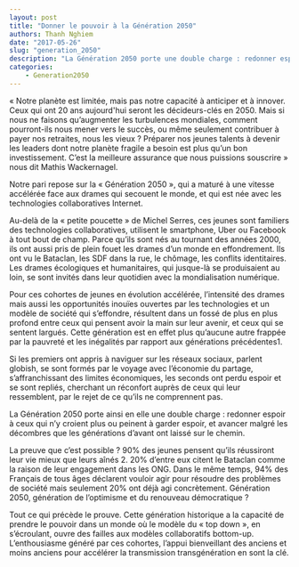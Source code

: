 ```yaml
---
layout: post
title: "Donner le pouvoir à la Génération 2050"
authors: Thanh Nghiem
date: "2017-05-26"
slug: "generation_2050"
description: "La Génération 2050 porte une double charge : redonner espoir et avancer malgré les décombres."
categories:
    - Generation2050
---
```


« Notre planète est limitée, mais pas notre capacité à anticiper et à innover. Ceux qui ont 20 ans aujourd'hui seront les décideurs-clés en 2050. Mais si nous ne faisons qu’augmenter les turbulences mondiales, comment pourront-ils nous mener vers le succès, ou même seulement contribuer à payer nos retraites, nous les vieux ? Préparer nos jeunes talents à devenir les leaders dont notre planète fragile a besoin est plus qu’un bon investissement. C’est la meilleure assurance que nous puissions souscrire » nous dit Mathis Wackernagel.

Notre pari repose sur la « Génération 2050 », qui a maturé à une vitesse accélérée face aux drames qui secouent le monde, et qui est née avec les technologies collaboratives Internet. 

Au-delà de la « petite poucette » de Michel Serres, ces jeunes sont familiers des technologies collaboratives, utilisent le smartphone, Uber ou Facebook à tout bout de champ. Parce qu’ils sont nés au tournant des années 2000, ils ont aussi pris de plein fouet les drames d’un monde en effondrement. Ils ont vu le Bataclan, les SDF dans la rue, le chômage, les conflits identitaires. Les drames écologiques et humanitaires, qui jusque-là se produisaient au loin, se sont invités dans leur quotidien avec la mondialisation numérique. 

Pour ces cohortes de jeunes en évolution accélérée, l’intensité des drames mais aussi les opportunités inouïes ouvertes par les technologies et un modèle de société qui s’effondre, résultent dans un fossé de plus en plus profond entre ceux qui pensent avoir la main sur leur avenir, et ceux qui se sentent largués. Cette génération est en effet plus qu’aucune autre frappée par la pauvreté et les inégalités par rapport aux générations précédentes1.

Si les premiers ont appris à naviguer sur les réseaux sociaux, parlent globish, se sont formés par le voyage avec l’économie du partage, s’affranchissant des limites économiques, les seconds ont perdu espoir et se sont repliés, cherchant un réconfort auprès de ceux qui leur ressemblent, par le rejet de ce qu’ils ne comprennent pas. 

La Génération 2050 porte ainsi en elle une double charge : redonner espoir à ceux qui n’y croient plus ou peinent à garder espoir, et avancer malgré les décombres que les générations d’avant ont laissé sur le chemin. 

La preuve que c’est possible ? 90% des jeunes pensent qu’ils réussiront leur vie mieux que leurs aînés 2. 20% d’entre eux citent le Bataclan comme la raison de leur engagement dans les ONG. Dans le même temps, 94% des Français de tous âges déclarent vouloir agir pour résoudre des problèmes de société mais seulement 20% ont déjà agi concrètement. Génération 2050, génération de l’optimisme et du renouveau démocratique ? 

Tout ce qui précède le prouve. Cette génération historique a la capacité de prendre le pouvoir dans un monde où le modèle du « top down », en s’écroulant, ouvre des failles aux modèles collaboratifs bottom-up. L’enthousiasme généré par ces cohortes, l’appui bienveillant des anciens et moins anciens pour accélérer la transmission transgénération en sont la clé.
